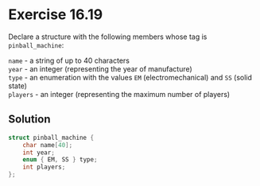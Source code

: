 # Exercise 16.19

Declare a structure with the following members whose tag is `pinball_machine`:

`name` - a string of up to 40 characters  
`year` - an integer (representing the year of manufacture)  
`type` - an enumeration with the values `EM` (electromechanical) and `SS` (solid state)  
`players` - an integer (representing the maximum number of players)

## Solution

```c
struct pinball_machine {
    char name[40];
    int year;
    enum { EM, SS } type;
    int players;
};
```
